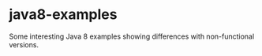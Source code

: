 # java8-examples
Some interesting Java 8 examples showing differences with non-functional versions.
